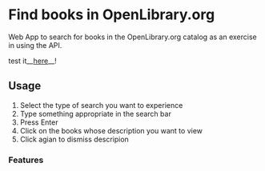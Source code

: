 # Find books in OpenLibrary.org
Web App to search for books in the OpenLibrary.org catalog as an exercise in using the API.

test it__[here](https://patribu7.github.io/find-books-in-OpenLibrary.org/)__!

## Usage
1. Select the type of search you want to experience
2. Type something appropriate in the search bar
3. Press Enter
4. Click on the books whose description you want to view
5. Click agian to dismiss descripion

### Features


